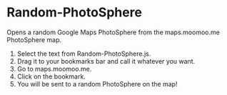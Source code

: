 # Random-PhotoSphere
Opens a random Google Maps PhotoSphere from the maps.moomoo.me PhotoSphere map.
1. Select the text from Random-PhotoSphere.js.
2. Drag it to your bookmarks bar and call it whatever you want.
3. Go to maps.moomoo.me.
4. Click on the bookmark.
5. You will be sent to a random PhotoSphere on the map!
